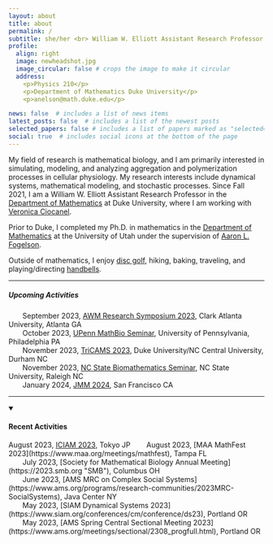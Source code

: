 ```yaml
---
layout: about
title: about
permalink: /
subtitle: she/her <br> William W. Elliott Assistant Research Professor, Department of Mathematics, Duke University
profile:
  align: right
  image: newheadshot.jpg
  image_circular: false # crops the image to make it circular
  address: 
    <p>Physics 210</p>
    <p>Department of Mathematics Duke University</p>
    <p>anelson@math.duke.edu</p>

news: false  # includes a list of news items
latest_posts: false  # includes a list of the newest posts
selected_papers: false # includes a list of papers marked as "selected={true}"
social: true  # includes social icons at the bottom of the page
---
```


My field of research is mathematical biology, and I am primarily interested in simulating, modeling, and analyzing aggregation and polymerization processes in cellular physiology. My research interests include dynamical systems, mathematical modeling, and stochastic processes. Since Fall 2021, I am a William W. Elliott Assistant Research Professor in the [Department of Mathematics](https://math.duke.edu/ "Department of Mathematics") at Duke University, where I am working with [Veronica Ciocanel](https://services.math.duke.edu/~ciocanel/ "Veronica Ciocanel").

Prior to Duke, I completed my Ph.D. in mathematics in the [Department of Mathematics](https://math.utah.edu "Department of Mathematics") at the University of Utah under the supervision of [Aaron L. Fogelson](https://math.utah.edu/~fogelson "Aaron L. Fogelson" ). 

Outside of mathematics, I enjoy [disc golf](https://www.pdga.com/player/149354), hiking, baking, traveling, and playing/directing [handbells](/assets/pdf/MathematicsOfBellRinging_2020Talk.pdf).

 <hr/>
 
##### Upcoming Activities<br/> 
  &nbsp;&nbsp;&nbsp;&nbsp;&nbsp;&nbsp; September 2023, [AWM Research Symposium 2023](https://awm-math.org/meetings/awm-research-symposium/), Clark Atlanta University, Atlanta GA<br/>
    &nbsp;&nbsp;&nbsp;&nbsp;&nbsp;&nbsp; October 2023, [UPenn MathBio Seminar](https://www.math.upenn.edu/events/mathematical-models-polymerization-physiology), University of Pennsylvania, Philadelphia PA<br/>
    &nbsp;&nbsp;&nbsp;&nbsp;&nbsp;&nbsp; November 2023, [TriCAMS 2023](https://services.math.duke.edu/Tricams/index.html), Duke University/NC Central University, Durham NC<br/>
      &nbsp;&nbsp;&nbsp;&nbsp;&nbsp;&nbsp; November 2023, [NC State Biomathematics Seminar](https://math.sciences.ncsu.edu/event/biomathematics-seminar-anna-nelson/), NC State University, Raleigh NC<br/>
   &nbsp;&nbsp;&nbsp;&nbsp;&nbsp;&nbsp; January 2024, [JMM 2024](https://www.jointmathematicsmeetings.org/meetings/national/jmm2024/2300_program.html), San Francisco CA<br/>
 <hr/>

<details open>
<summary><h4>Recent Activities</h4></summary>
  August 2023, <a href="https://iciam2023.org">ICIAM 2023</a>, Tokyo JP
      &nbsp;&nbsp;&nbsp;&nbsp;&nbsp;&nbsp; August 2023, [MAA MathFest 2023](https://www.maa.org/meetings/mathfest), Tampa FL<br/>
  &nbsp;&nbsp;&nbsp;&nbsp;&nbsp;&nbsp; July 2023, [Society for Mathematical Biology Annual Meeting](https://2023.smb.org "SMB"), Columbus OH <br/>
        &nbsp;&nbsp;&nbsp;&nbsp;&nbsp;&nbsp; June 2023, [AMS MRC on Complex Social Systems](https://www.ams.org/programs/research-communities/2023MRC-SocialSystems), Java Center NY<br/>
   &nbsp;&nbsp;&nbsp;&nbsp;&nbsp;&nbsp; May 2023, [SIAM Dynamical Systems 2023](https://www.siam.org/conferences/cm/conference/ds23), Portland OR<br/>
    &nbsp;&nbsp;&nbsp;&nbsp;&nbsp;&nbsp; May 2023, [AMS Spring Central Sectional Meeting 2023](https://www.ams.org/meetings/sectional/2308_progfull.html), Portland OR<br/>
</details>

